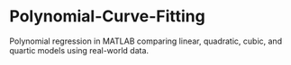# Polynomial-Curve-Fitting
Polynomial regression in MATLAB comparing linear, quadratic, cubic, and quartic models using real-world data.

